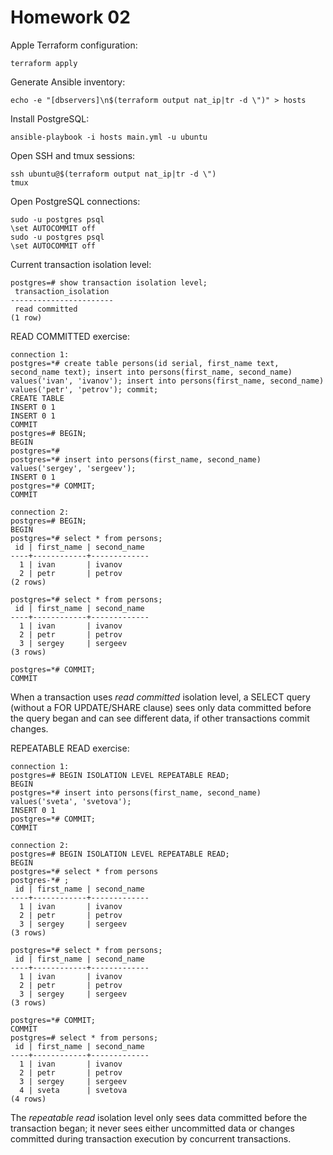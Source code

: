 # Homework 02

Apple Terraform configuration:
```
terraform apply
```

Generate Ansible inventory:
```
echo -e "[dbservers]\n$(terraform output nat_ip|tr -d \")" > hosts
```

Install PostgreSQL:
```
ansible-playbook -i hosts main.yml -u ubuntu
```

Open SSH and tmux sessions:
```
ssh ubuntu@$(terraform output nat_ip|tr -d \")
tmux
```

Open PostgreSQL connections:
```
sudo -u postgres psql
\set AUTOCOMMIT off
sudo -u postgres psql
\set AUTOCOMMIT off
```

Current transaction isolation level:
```
postgres=# show transaction isolation level;
 transaction_isolation
-----------------------
 read committed
(1 row)
```

READ COMMITTED exercise:
```
connection 1:
postgres=*# create table persons(id serial, first_name text, second_name text); insert into persons(first_name, second_name) values('ivan', 'ivanov'); insert into persons(first_name, second_name) values('petr', 'petrov'); commit;
CREATE TABLE
INSERT 0 1
INSERT 0 1
COMMIT
postgres=# BEGIN;
BEGIN
postgres=*# 
postgres=*# insert into persons(first_name, second_name) values('sergey', 'sergeev');
INSERT 0 1
postgres=*# COMMIT;
COMMIT

connection 2:
postgres=# BEGIN;
BEGIN
postgres=*# select * from persons;
 id | first_name | second_name 
----+------------+-------------
  1 | ivan       | ivanov
  2 | petr       | petrov
(2 rows)

postgres=*# select * from persons;
 id | first_name | second_name 
----+------------+-------------
  1 | ivan       | ivanov
  2 | petr       | petrov
  3 | sergey     | sergeev
(3 rows)

postgres=*# COMMIT;
COMMIT
```

When a transaction uses *read committed* isolation level, a SELECT query (without a FOR UPDATE/SHARE clause) sees only data committed before the query began and can see different data, if other transactions commit changes.


REPEATABLE READ exercise:
```
connection 1:
postgres=# BEGIN ISOLATION LEVEL REPEATABLE READ;
BEGIN
postgres=*# insert into persons(first_name, second_name) values('sveta', 'svetova');
INSERT 0 1
postgres=*# COMMIT;
COMMIT

connection 2:
postgres=# BEGIN ISOLATION LEVEL REPEATABLE READ;
BEGIN
postgres=*# select * from persons
postgres-*# ;
 id | first_name | second_name 
----+------------+-------------
  1 | ivan       | ivanov
  2 | petr       | petrov
  3 | sergey     | sergeev
(3 rows)

postgres=*# select * from persons;
 id | first_name | second_name 
----+------------+-------------
  1 | ivan       | ivanov
  2 | petr       | petrov
  3 | sergey     | sergeev
(3 rows)

postgres=*# COMMIT;
COMMIT
postgres=# select * from persons;
 id | first_name | second_name 
----+------------+-------------
  1 | ivan       | ivanov
  2 | petr       | petrov
  3 | sergey     | sergeev
  4 | sveta      | svetova
(4 rows)
```

The *repeatable read* isolation level only sees data committed before the transaction began; it never sees either uncommitted data or changes committed during transaction execution by concurrent transactions.
